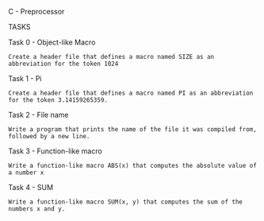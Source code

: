 C - Preprocessor

TASKS

Task 0 - Object-like Macro

	Create a header file that defines a macro named SIZE as an abbreviation for the token 1024

Task 1 - Pi

	Create a header file that defines a macro named PI as an abbreviation for the token 3.14159265359.

Task 2 - File name

	Write a program that prints the name of the file it was compiled from, followed by a new line.

Task 3 - Function-like macro

	Write a function-like macro ABS(x) that computes the absolute value of a number x

Task 4 - SUM

	Write a function-like macro SUM(x, y) that computes the sum of the numbers x and y.
